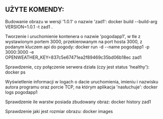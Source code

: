 UŻYTE KOMENDY:
--------------

Budowanie obrazu w wersji '1.0.1' o nazwie 'zad1':
docker build --build-arg VERSION=1.0.1 -t zad1 .


Tworzenie i uruchomienie kontenera o nazwie 'pogodapp1', w tle z wystawionym portem 3000, przekierowanym na port hosta 3000, z podanym kluczem api do pogody:
docker run -d --name pogodapp1 -p 3000:3000 -e OPENWEATHER_KEY=837c5e67471ea2f89469c35bd06b18ec zad1


Sprawdzenie, czy połączenie serwera działa (czy jest status 'healthy'):
docker ps


Wyświetlenie informacji w logach o dacie uruchomienia, imieniu i nazwisku autora programu oraz porcie TCP, na którym aplikacja 'nasłuchuje':
docker logs pogodapp1


Sprawdzenie ile warstw posiada zbudowany obraz:
docker history zad1


Sprawdzenie jaki jest rozmiar obrazu:
docker images
